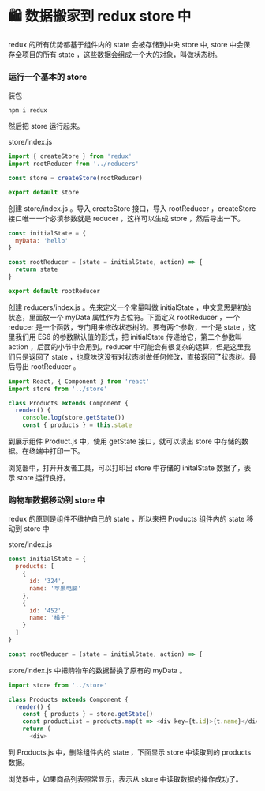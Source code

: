 # 🛍️ 数据搬家到 redux store 中

redux 的所有优势都基于组件内的 state 会被存储到中央 store 中, store 中会保存全项目的所有 state ，这些数据会组成一个大的对象，叫做状态树。

### 运行一个基本的 store

装包

```
npm i redux
```

然后把 store 运行起来。

store/index.js

```js
import { createStore } from 'redux'
import rootReducer from '../reducers'

const store = createStore(rootReducer)

export default store
```

创建 store/index.js 。导入 createStore 接口，导入 rootReducer ，createStore 接口唯一一个必填参数就是 reducer ，这样可以生成 store ，然后导出一下。

```js
const initialState = {
  myData: 'hello'
}

const rootReducer = (state = initialState, action) => {
  return state
}

export default rootReducer
```

创建 reducers/index.js 。先来定义一个常量叫做 initialState ，中文意思是初始状态，里面放一个 myData 属性作为占位符。下面定义 rootReducer ，一个 reducer 是一个函数，专门用来修改状态树的。要有两个参数，一个是 state ，这里我们用 ES6 的参数默认值的形式，把 initialState 传递给它，第二个参数叫 action ，后面的小节中会用到。reducer 中可能会有很复杂的运算，但是这里我们只是返回了 state ，也意味这没有对状态树做任何修改，直接返回了状态树。最后导出 rootReducer 。

```js
import React, { Component } from 'react'
import store from '../store'

class Products extends Component {
  render() {
    console.log(store.getState())
    const { products } = this.state
```

到展示组件 Product.js 中，使用 getState 接口，就可以读出 store 中存储的数据。在终端中打印一下。

浏览器中，打开开发者工具，可以打印出 store 中存储的 initalState 数据了，表示 store 运行良好。

### 购物车数据移动到 store 中

redux 的原则是组件不维护自己的 state ，所以来把 Products 组件内的 state 移动到 store 中

store/index.js

```js
const initialState = {
  products: [
    {
      id: '324',
      name: '苹果电脑'
    },
    {
      id: '452',
      name: '橘子'
    }
  ]
}

const rootReducer = (state = initialState, action) => {
```

store/index.js 中把购物车的数据替换了原有的 myData 。


```js
import store from '../store'

class Products extends Component {
  render() {
    const { products } = store.getState()
    const productList = products.map(t => <div key={t.id}>{t.name}</div>)
    return (
      <div>
```

到 Products.js 中，删除组件内的 state ，下面显示 store 中读取到的 products 数据。

浏览器中，如果商品列表照常显示，表示从 store 中读取数据的操作成功了。
